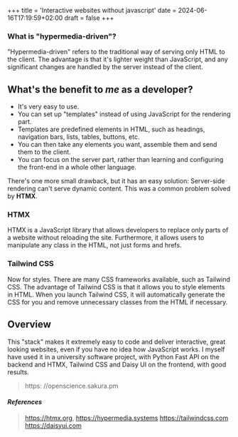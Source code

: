 +++
title = 'Interactive websites without javascript'
date = 2024-06-16T17:19:59+02:00
draft = false
+++

### What is "hypermedia-driven"?
"Hypermedia-driven" refers to the traditional way of serving only HTML to the client.
The advantage is that it's lighter weight than JavaScript, and any significant changes are handled by the server instead of the client.

## What's the benefit to *me* as a developer?

- It's very easy to use.
- You can set up "templates" instead of using JavaScript for the rendering part.
- Templates are predefined elements in HTML, such as headings, navigation bars, lists, tables, buttons, etc.
- You can then take any elements you want, assemble them  and send them to the client.
- You can focus  on the server part, rather than learning and configuring the front-end in a whole other language.

There's one more small drawback, but it has an easy solution: Server-side rendering can't serve dynamic content. This was a common problem solved by **HTMX**.

### HTMX 

HTMX is a JavaScript library that allows developers to replace only parts of a website without reloading the site.
Furthermore, it allows users to manipulate any class in the HTML, not just forms and hrefs.

### Tailwind CSS 
Now for styles. There are many CSS frameworks available, such as Tailwind CSS.
The advantage of Tailwind CSS is that it allows you to style  elements in HTML.
When you launch Tailwind CSS, it will automatically generate the CSS for you and remove unnecessary classes from the HTML  if necessary.

## Overview 
This "stack" makes it extremely easy to code and deliver interactive, great looking websites, even if you have no idea how JavaScript works.
I myself have used it in a university software project, with Python Fast API on the backend and HTMX, Tailwind CSS and Daisy UI on the frontend, with good results.
> https: //openscience.sakura.pm 

####  *References* 
> https://htmx.org,
> https://hypermedia.systems 
> https://tailwindcss.com
> https://daisyui.com
